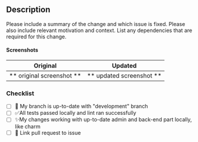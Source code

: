 ## Description

Please include a summary of the change and which issue is fixed. Please also include relevant motivation and context. List any dependencies that are required for this change.

#### Screenshots

|         Original          |         Updated          |
| :-----------------------: | :----------------------: |
| ** original screenshot ** | ** updated screenshot ** |

### Checklist

- [ ] 🔽 My branch is up-to-date with "development" branch
- [ ] ✅All tests passed locally and lint ran successfully
- [ ] ✨My changes working with up-to-date admin and back-end part locally, like charm
- [ ] 🔗 Link pull request to issue
